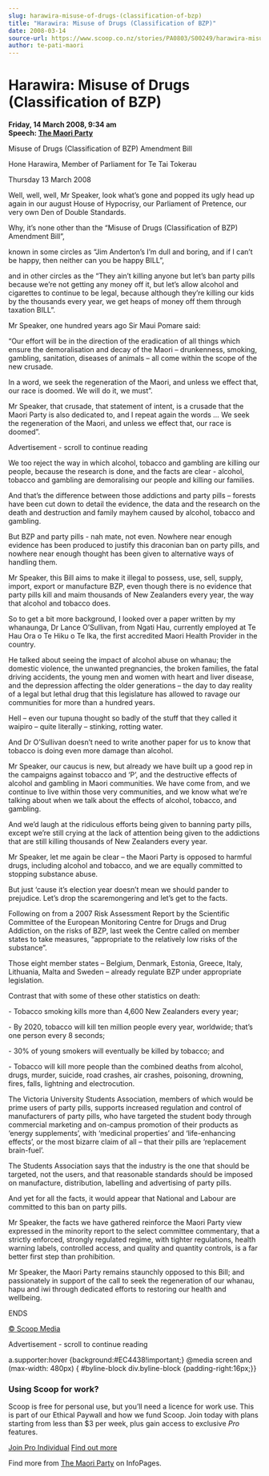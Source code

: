 ```yaml
---
slug: harawira-misuse-of-drugs-(classification-of-bzp)
title: "Harawira: Misuse of Drugs (Classification of BZP)"
date: 2008-03-14
source-url: https://www.scoop.co.nz/stories/PA0803/S00249/harawira-misuse-of-drugs-classification-of-bzp.htm
author: te-pati-maori
---
```

Harawira: Misuse of Drugs (Classification of BZP)
=================================================

**Friday, 14 March 2008, 9:34 am**  
**Speech: [The Maori Party](https://info.scoop.co.nz/The_Maori_Party)**

Misuse of Drugs (Classification of BZP) Amendment Bill

Hone Harawira, Member of Parliament for Te Tai Tokerau

Thursday 13 March 2008

  
Well, well, well, Mr Speaker, look what’s gone and popped its ugly head up again in our august House of Hypocrisy, our Parliament of Pretence, our very own Den of Double Standards.

Why, it’s none other than the “Misuse of Drugs (Classification of BZP) Amendment Bill”,

known in some circles as “Jim Anderton’s I’m dull and boring, and if I can’t be happy, then neither can you be happy BILL”,

and in other circles as the “They ain’t killing anyone but let’s ban party pills because we’re not getting any money off it, but let’s allow alcohol and cigarettes to continue to be legal, because although they’re killing our kids by the thousands every year, we get heaps of money off them through taxation BILL”.

  
Mr Speaker, one hundred years ago Sir Maui Pomare said:

“Our effort will be in the direction of the eradication of all things which ensure the demoralisation and decay of the Maori – drunkenness, smoking, gambling, sanitation, diseases of animals – all come within the scope of the new crusade.

In a word, we seek the regeneration of the Maori, and unless we effect that, our race is doomed. We will do it, we must”.

Mr Speaker, that crusade, that statement of intent, is a crusade that the Maori Party is also dedicated to, and I repeat again the words … We seek the regeneration of the Maori, and unless we effect that, our race is doomed”.

Advertisement - scroll to continue reading





We too reject the way in which alcohol, tobacco and gambling are killing our people, because the research is done, and the facts are clear - alcohol, tobacco and gambling are demoralising our people and killing our families.

And that’s the difference between those addictions and party pills – forests have been cut down to detail the evidence, the data and the research on the death and destruction and family mayhem caused by alcohol, tobacco and gambling.

But BZP and party pills - nah mate, not even. Nowhere near enough evidence has been produced to justify this draconian ban on party pills, and nowhere near enough thought has been given to alternative ways of handling them.

  
Mr Speaker, this Bill aims to make it illegal to possess, use, sell, supply, import, export or manufacture BZP, even though there is no evidence that party pills kill and maim thousands of New Zealanders every year, the way that alcohol and tobacco does.

So to get a bit more background, I looked over a paper written by my whanaunga, Dr Lance O’Sullivan, from Ngati Hau, currently employed at Te Hau Ora o Te Hiku o Te Ika, the first accredited Maori Health Provider in the country.

He talked about seeing the impact of alcohol abuse on whanau; the domestic violence, the unwanted pregnancies, the broken families, the fatal driving accidents, the young men and women with heart and liver disease, and the depression affecting the older generations – the day to day reality of a legal but lethal drug that this legislature has allowed to ravage our communities for more than a hundred years.

Hell – even our tupuna thought so badly of the stuff that they called it waipiro – quite literally – stinking, rotting water.

And Dr O’Sullivan doesn’t need to write another paper for us to know that tobacco is doing even more damage than alcohol.

  
Mr Speaker, our caucus is new, but already we have built up a good rep in the campaigns against tobacco and ‘P’, and the destructive effects of alcohol and gambling in Maori communities. We have come from, and we continue to live within those very communities, and we know what we’re talking about when we talk about the effects of alcohol, tobacco, and gambling.

And we’d laugh at the ridiculous efforts being given to banning party pills, except we’re still crying at the lack of attention being given to the addictions that are still killing thousands of New Zealanders every year.

Mr Speaker, let me again be clear – the Maori Party is opposed to harmful drugs, including alcohol and tobacco, and we are equally committed to stopping substance abuse.

But just ‘cause it’s election year doesn’t mean we should pander to prejudice. Let’s drop the scaremongering and let’s get to the facts.

  
Following on from a 2007 Risk Assessment Report by the Scientific Committee of the European Monitoring Centre for Drugs and Drug Addiction, on the risks of BZP, last week the Centre called on member states to take measures, “appropriate to the relatively low risks of the substance”.

Those eight member states – Belgium, Denmark, Estonia, Greece, Italy, Lithuania, Malta and Sweden – already regulate BZP under appropriate legislation.

  
Contrast that with some of these other statistics on death:

\- Tobacco smoking kills more than 4,600 New Zealanders every year;

\- By 2020, tobacco will kill ten million people every year, worldwide; that’s one person every 8 seconds;

\- 30% of young smokers will eventually be killed by tobacco; and

\- Tobacco will kill more people than the combined deaths from alcohol, drugs, murder, suicide, road crashes, air crashes, poisoning, drowning, fires, falls, lightning and electrocution.

  
The Victoria University Students Association, members of which would be prime users of party pills, supports increased regulation and control of manufacturers of party pills, who have targeted the student body through commercial marketing and on-campus promotion of their products as ‘energy supplements’, with ‘medicinal properties’ and ‘life-enhancing effects’, or the most bizarre claim of all – that their pills are ‘replacement brain-fuel’.

The Students Association says that the industry is the one that should be targeted, not the users, and that reasonable standards should be imposed on manufacture, distribution, labelling and advertising of party pills.

  
And yet for all the facts, it would appear that National and Labour are committed to this ban on party pills.

Mr Speaker, the facts we have gathered reinforce the Maori Party view expressed in the minority report to the select committee commentary, that a strictly enforced, strongly regulated regime, with tighter regulations, health warning labels, controlled access, and quality and quantity controls, is a far better first step than prohibition.

Mr Speaker, the Maori Party remains staunchly opposed to this Bill; and passionately in support of the call to seek the regeneration of our whanau, hapu and iwi through dedicated efforts to restoring our health and wellbeing.

  
ENDS

[© Scoop Media](http://www.scoop.co.nz/about/terms.html)  

Advertisement - scroll to continue reading



a.supporter:hover {background:#EC4438!important;} @media screen and (max-width: 480px) { #byline-block div.byline-block {padding-right:16px;}}

### Using Scoop for work?

Scoop is free for personal use, but you’ll need a licence for work use. This is part of our Ethical Paywall and how we fund Scoop. Join today with plans starting from less than $3 per week, plus gain access to exclusive _Pro_ features.  
  
[Join Pro Individual](https://pro.scoop.co.nz/Individual/?from=ProIn24) [Find out more](https://pro.scoop.co.nz/using-scoop-for-work/?from=ProIn24)

Find more from [The Maori Party](https://info.scoop.co.nz/The_Maori_Party) on InfoPages.
